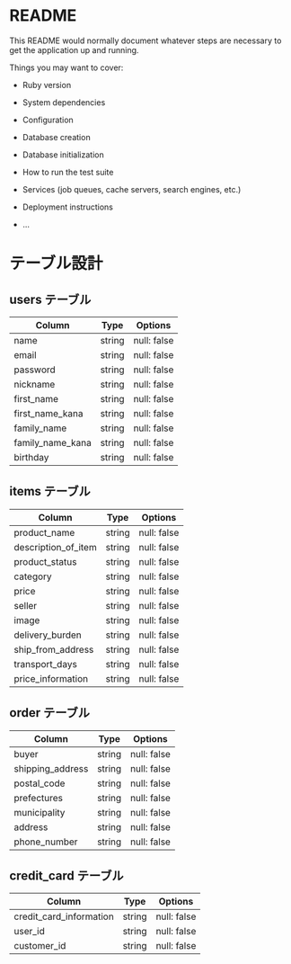 # README

This README would normally document whatever steps are necessary to get the
application up and running.

Things you may want to cover:

* Ruby version

* System dependencies

* Configuration

* Database creation

* Database initialization

* How to run the test suite

* Services (job queues, cache servers, search engines, etc.)

* Deployment instructions

* ...
# テーブル設計

## users テーブル

| Column           | Type   | Options     |
| ---------------- | ------ | ----------- |
| name             | string | null: false |
| email            | string | null: false |
| password         | string | null: false |
| nickname         | string | null: false |
| first_name       | string | null: false |
| first_name_kana  | string | null: false |
| family_name      | string | null: false |
| family_name_kana | string | null: false |
| birthday         | string | null: false |

## items テーブル

| Column              | Type   | Options     |
| ------------------- | ------ | ----------- |
| product_name        | string | null: false |
| description_of_item | string | null: false |
| product_status      | string | null: false |
| category            | string | null: false |
| price               | string | null: false |
| seller              | string | null: false |
| image               | string | null: false |
| delivery_burden     | string | null: false |
| ship_from_address   | string | null: false |
| transport_days      | string | null: false |
| price_information   | string | null: false |

<!-- 購入者が成立して初めて決定する情報は、商品自体が保持すべきではない -->


## order テーブル

| Column                  | Type   | Options     |
| ----------------------- | ------ | ----------- |
| buyer                   | string | null: false |
| shipping_address        | string | null: false |
| postal_code             | string | null: false |
| prefectures             | string | null: false |
| municipality            | string | null: false |
| address                 | string | null: false |
| phone_number            | string | null: false |



## credit_card テーブル

| Column                  | Type   | Options     |
| ----------------------- | ------ | ----------- |
| credit_card_information | string | null: false |
| user_id                 | string | null: false |
| customer_id             | string | null: false |